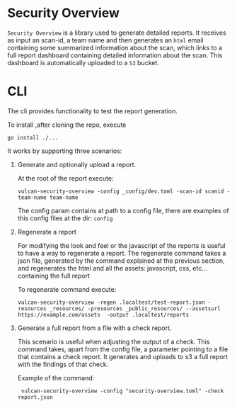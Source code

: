 # Security Overview

`Security Overview` is a library used to generate detailed reports. It receives as
input an scan-id, a team name and then generates an `html` email containing some
summarized information about the scan, which links to a full report dashboard
containing detailed information about the scan. This dashboard is automatically
uploaded to a `S3` bucket.

# CLI

The cli provides functionality to test the report generation.

To install ,after cloning the repo, execute
```
go install ./...
```



It works by supporting three scenarios:

1. Generate and optionally upload a report.

    At the root of the report execute:
   ```
   vulcan-security-overview -config _config/dev.toml -scan-id scanid -team-name team-name
   ```
   The config param contains at path to a config file, there are examples of this config files at the dir: ```config```

2. Regenerate a report

    For modifying the look and feel or the javascript of the reports is useful to
    have a way to regenerate a report.
    The regenerate command takes a json file, generated by the command explained at the previous section,
    and regenerates the html and all the assets: javascript, css, etc... containing the full report

    To regenerate command execute:

    ```
    vulcan-security-overview -regen .localtest/test-report.json -resources _resources/ -presources _public_resources/ --assetsurl https://example.com/assets  -output .localtest/reports

    ```
3. Generate a full report from a file with a check report.

   This scenario is useful when adjusting the output of a check.
   This command takes, apart from the config file, a parameter pointing to a file that contains a check report.
   It generates and uploads to s3 a full report with the findings of that check.

   Example of the command:
   ```
    vulcan-security-overview -config "security-overview.toml" -check report.json
   ```
